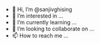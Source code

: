 - 👋 Hi, I’m @sanjivghising
- 👀 I’m interested in ...
- 🌱 I’m currently learning ...
- 💞️ I’m looking to collaborate on ...
- 📫 How to reach me ...

<!---
sanjivghising/sanjivghising is a ✨ special ✨ repository because its `README.md` (this file) appears on your GitHub profile.
You can click the Preview link to take a look at your changes.
--->
